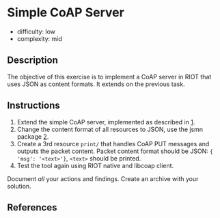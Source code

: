 # Simple CoAP Server

- difficulty: low
- complexity: mid

## Description

The objective of this exercise is to implement a CoAP server in RIOT that uses
JSON as content formats. It extends on the previous task.

## Instructions

1. Extend the simple CoAP server, implemented as described in [1].
2. Change the content format of all resources to JSON, use the jsmn package [2].
3. Create a 3rd resource `print/` that handles CoAP PUT messages and outputs the
   packet content. Packet content format should be JSON: `{ 'msg': '<text>'}`,
   `<text>` should be printed.
4. Test the tool again using RIOT native and libcoap client.

Document _all_ your actions and findings. Create an archive with your solution.

## References

[1]: https://github.com/smartuni/exercises/RIOT/coap/01_coap_server.md
[2]: https://github.com/zserge/jsmn
